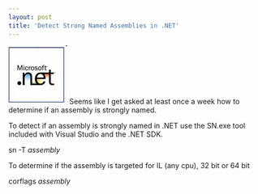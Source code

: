 ```yaml
---
layout: post
title: 'Detect Strong Named Assemblies in .NET'
---
```

[![image](/cdn/images/blog/DetectStrongNamedAssembliesin.NET_A51C/image_thumb.png)](/cdn/images/blog/DetectStrongNamedAssembliesin.NET_A51C/image.png) Seems like I get asked at least once a week how to determine if an assembly is strongly named. 

To detect if an assembly is strongly named in .NET use the SN.exe tool included with Visual Studio and the .NET SDK.

sn -T _assembly_

To determine if the assembly is targeted for IL (any cpu), 32 bit or 64 bit

corflags _assembly_
